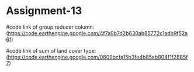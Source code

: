 # Assignment-13
#code link of group reducer column:(https://code.earthengine.google.com/4f7a9b7d2b630ab85772c1adb9f52a6f)

#code link of sum of land cover type:(https://code.earthengine.google.com/0609bcfa15b3fe4b85ab804f1f2885f7)
